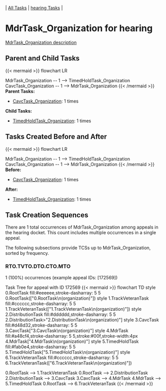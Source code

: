 ---
---
<!-- DO NOT EDIT THIS FILE.  This file is autogenerated. -->
| [All Tasks](../alltasks.md) | [hearing Tasks](tasklist.md) |

# MdrTask_Organization for hearing

[MdrTask_Organization description](../task_descr/MdrTask_Organization.md)

## Parent and Child Tasks

{{< mermaid >}}
flowchart LR

MdrTask_Organization -- 1 --> TimedHoldTask_Organization
CavcTask_Organization -- 1 --> MdrTask_Organization
{{< /mermaid >}}
**Parent Tasks:**

   * [CavcTask_Organization](CavcTask_Organization.md): 1 times

**Child Tasks:**

   * [TimedHoldTask_Organization](TimedHoldTask_Organization.md): 1 times

## Tasks Created Before and After

{{< mermaid >}}
flowchart LR

MdrTask_Organization -- 1 --> TimedHoldTask_Organization
CavcTask_Organization -- 1 --> MdrTask_Organization
{{< /mermaid >}}
**Before:**

   * [CavcTask_Organization](CavcTask_Organization.md): 1 times

**After:**

   * [TimedHoldTask_Organization](TimedHoldTask_Organization.md): 1 times

## Task Creation Sequences

There are 1 total occurrences of MdrTask_Organization among appeals in the hearing docket.  This count includes multiple occurrences in a single appeal.

The following subsections provide TCSs up to MdrTask_Organization, sorted by frequency.

### RTO.TVTO.DTO.CTO.MTO

1 (100%) occurrences (example appeal IDs: [172569])

Task Tree for appeal with ID 172569
{{< mermaid >}}
flowchart TD
style 0.RootTask fill:#eeeeee,stroke-dasharray: 5 5
  0.RootTask(["0.RootTask\n(organization)"])
style 1.TrackVeteranTask fill:#cccccc,stroke-dasharray: 5 5
  1.TrackVeteranTask(["1.TrackVeteranTask\n(organization)"])
style 2.DistributionTask fill:#dddddd,stroke-dasharray: 5 5
  2.DistributionTask>"2.DistributionTask\n(organization)"]
style 3.CavcTask fill:#d48d32,stroke-dasharray: 5 5
  3.CavcTask["3.CavcTask\n(organization)"]
style 4.MdrTask fill:#a48cf4,stroke-dasharray: 5 5,stroke:#00f,stroke-width:4px
  4.MdrTask["4.MdrTask\n(organization)"]
style 5.TimedHoldTask fill:#fab0e4,stroke-dasharray: 5 5
  5.TimedHoldTask["5.TimedHoldTask\n(organization)"]
style 6.TrackVeteranTask fill:#cccccc,stroke-dasharray: 5 5
  6.TrackVeteranTask(["6.TrackVeteranTask\n(organization)"])

0.RootTask --> 1.TrackVeteranTask
0.RootTask --> 2.DistributionTask
2.DistributionTask --> 3.CavcTask
3.CavcTask --> 4.MdrTask
4.MdrTask --> 5.TimedHoldTask
0.RootTask --> 6.TrackVeteranTask
{{< /mermaid >}}


